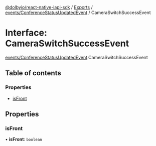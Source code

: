 [@dolbyio/react-native-iapi-sdk](../README.md) / [Exports](../modules.md) / [events/ConferenceStatusUpdatedEvent](../modules/events_ConferenceStatusUpdatedEvent.md) / CameraSwitchSuccessEvent

# Interface: CameraSwitchSuccessEvent

[events/ConferenceStatusUpdatedEvent](../modules/events_ConferenceStatusUpdatedEvent.md).CameraSwitchSuccessEvent

## Table of contents

### Properties

- [isFront](events_ConferenceStatusUpdatedEvent.CameraSwitchSuccessEvent.md#isfront)

## Properties

### isFront

• **isFront**: `boolean`
